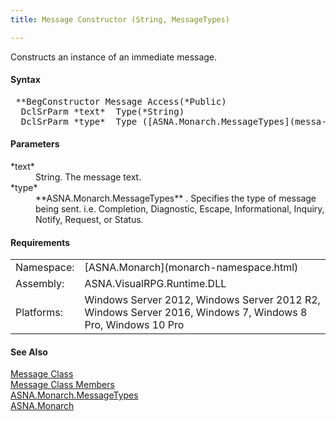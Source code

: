 ```yaml
---
title: Message Constructor (String, MessageTypes)

---
```


Constructs an instance of an immediate message.

#### Syntax
<pre class="syntax"> **BegConstructor Message Access(*Public)
  DclSrParm *text*  Type(*String)
  DclSrParm *type*  Type ([ASNA.Monarch.MessageTypes](messa-ge-types-enumeration.html))**       </pre>

#### Parameters
<dl>
        <dt>
 *text* 
        </dt>
        <dd>String. The message text.</dd>
        <dt>
 *type* 
        </dt>
        <dd>
 **ASNA.Monarch.MessageTypes** . Specifies the
        type of message being sent. i.e. Completion, Diagnostic,
        Escape, Informational, Inquiry, Notify, Request, or
        Status.</dd>
</dl>

<!-- start -->

#### Requirements
<table class="dttable" cellspacing="0" cellpadding="4" width="60%">
           <colgroup>
            <col width="15%" style="font-weight:bold" />
            <col width="85%" />
          </colgroup>
          <tr>
            <td>Namespace:</td>
            <td>[ASNA.Monarch](monarch-namespace.html)</td>
          </tr>
          <tr>
            <td>Assembly:</td>
            <td>ASNA.VisualRPG.Runtime.DLL</td>
          </tr>
         <tr>
            <td>Platforms:</td>
            <td> Windows Server 2012, Windows Server 2012 R2, Windows Server 2016, Windows 7, Windows 8 Pro, Windows 10 Pro</td>
         </tr>
</table>

<!-- end -->

#### See Also
[Message Class](message-class.html) <br /> [Message Class Members](message-class-members.html) <br /> [ ASNA.Monarch.MessageTypes](messa-ge-types-enumeration.html) <br /> [ASNA.Monarch](monarch-namespace.html)
